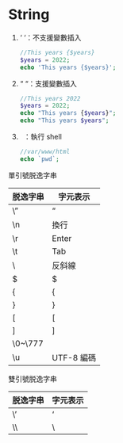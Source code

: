 # String

1. ‘ ‘：不支援變數插入
    
    ```php
    //This years {$years}
    $years = 2022;
    echo 'This years {$years}';
    ```
    
2. “ “：支援變數插入
    
    ```php
    //This years 2022
    $years = 2022;
    echo "This years {$years}";
    echo "This years $years";
    ```
    
3. ` `：執行 shell
    
    ```php
    //var/www/html
    echo `pwd`;
    ```
    

單引號脱逸字串

| 脱逸字串 | 字元表示 |
| --- | --- |
| \” | “ |
| \n | 換行 |
| \r | Enter |
| \t | Tab |
| \\ | 反斜線 |
| \$ | $ |
| \{ | { |
| \} | } |
| \[ | [ |
| \] | ] |
| \0~\777 |  |
| \u | UTF-8 編碼 |

雙引號脱逸字串

| 脱逸字串 | 字元表示 |
|------| --- |
| \’   | ‘ |
| \\\  | \ |
